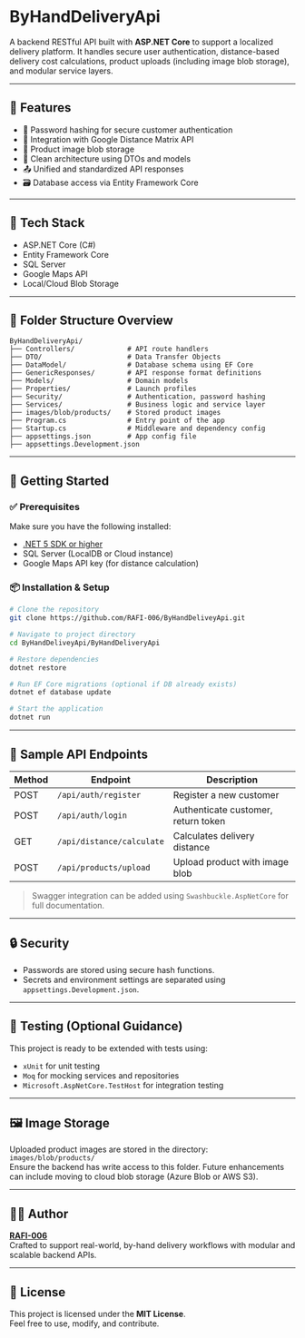 # ByHandDeliveryApi

A backend RESTful API built with **ASP.NET Core** to support a localized delivery platform. It handles secure user authentication, distance-based delivery cost calculations, product uploads (including image blob storage), and modular service layers.

---

## 🚀 Features

- 🔐 Password hashing for secure customer authentication
- 📍 Integration with Google Distance Matrix API
- 🧳 Product image blob storage
- 🧩 Clean architecture using DTOs and models
- 📤 Unified and standardized API responses
- 🗃️ Database access via Entity Framework Core

---

## 🧱 Tech Stack

- ASP.NET Core (C#)
- Entity Framework Core
- SQL Server
- Google Maps API
- Local/Cloud Blob Storage

---

## 📁 Folder Structure Overview

```plaintext
ByHandDeliveryApi/
├── Controllers/             # API route handlers
├── DTO/                     # Data Transfer Objects
├── DataModel/               # Database schema using EF Core
├── GenericResponses/        # API response format definitions
├── Models/                  # Domain models
├── Properties/              # Launch profiles
├── Security/                # Authentication, password hashing
├── Services/                # Business logic and service layer
├── images/blob/products/    # Stored product images
├── Program.cs               # Entry point of the app
├── Startup.cs               # Middleware and dependency config
├── appsettings.json         # App config file
├── appsettings.Development.json
```

---

## 🔧 Getting Started

### ✅ Prerequisites

Make sure you have the following installed:

- [.NET 5 SDK or higher](https://dotnet.microsoft.com/download)
- SQL Server (LocalDB or Cloud instance)
- Google Maps API key (for distance calculation)

### 📦 Installation & Setup

```bash
# Clone the repository
git clone https://github.com/RAFI-006/ByHandDeliveyApi.git

# Navigate to project directory
cd ByHandDeliveyApi/ByHandDeliveryApi

# Restore dependencies
dotnet restore

# Run EF Core migrations (optional if DB already exists)
dotnet ef database update

# Start the application
dotnet run
```

---

## 🔌 Sample API Endpoints

| Method | Endpoint                   | Description                          |
|--------|----------------------------|--------------------------------------|
| POST   | `/api/auth/register`       | Register a new customer              |
| POST   | `/api/auth/login`          | Authenticate customer, return token  |
| GET    | `/api/distance/calculate`  | Calculates delivery distance         |
| POST   | `/api/products/upload`     | Upload product with image blob       |

> Swagger integration can be added using `Swashbuckle.AspNetCore` for full documentation.

---

## 🔒 Security

- Passwords are stored using secure hash functions.
- Secrets and environment settings are separated using `appsettings.Development.json`.

---

## 🧪 Testing (Optional Guidance)

This project is ready to be extended with tests using:

- `xUnit` for unit testing
- `Moq` for mocking services and repositories
- `Microsoft.AspNetCore.TestHost` for integration testing

---

## 🖼️ Image Storage

Uploaded product images are stored in the directory:  
`images/blob/products/`  
Ensure the backend has write access to this folder. Future enhancements can include moving to cloud blob storage (Azure Blob or AWS S3).

---

## 🙋‍♂️ Author

**[RAFI-006](https://github.com/RAFI-006)**  
Crafted to support real-world, by-hand delivery workflows with modular and scalable backend APIs.

---

## 📜 License

This project is licensed under the **MIT License**.  
Feel free to use, modify, and contribute.
